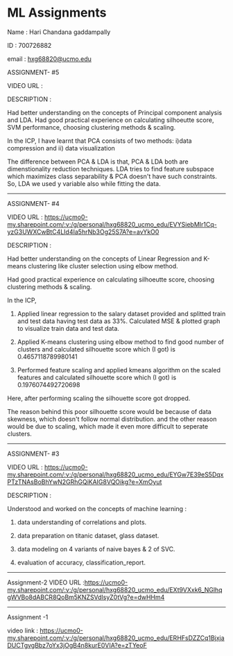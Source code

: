 # ML Assignments 


Name : Hari Chandana gaddampally


ID : 700726882


email : hxg68820@ucmo.edu


ASSIGNMENT- #5

VIDEO URL : 


DESCRIPTION :

Had better understanding on the concepts of Principal component analysis and LDA.
Had good practical experience on calculating silhoeutte score, SVM performance, choosing clustering methods & scaling.

In the ICP,
I have learnt that PCA consists of two methods:
i)data compression and
ii) data visualization

The difference between PCA & LDA is that, PCA & LDA both are dimenstionality reduction techniques. LDA tries to find feature subspace which maximizes class separability & PCA doesn't have such constraints. So, LDA we used y variable also while fitting the data.


------------------------------------------------------------------------------------------------------------------------------------------------------------------
ASSIGNMENT- #4

VIDEO URL : https://ucmo0-my.sharepoint.com/:v:/g/personal/hxg68820_ucmo_edu/EVYSiebMIr1Cq-yzG3UWXCwBtC4LId4Ia5hrNb3Og25S7A?e=avYkO0

DESCRIPTION :

Had better understanding on the concepts of Linear Regression and K-means clustering like cluster selection using elbow method.

Had good practical experience on calculating silhoeutte score, choosing clustering methods & scaling.

In the ICP,

1. Applied linear regression to the salary dataset provided and splitted train and test data having test data as 33%.
Calculated MSE & plotted graph to visualize train data and test data.

2. Applied K-means clustering using elbow method to find good number of clusters and calculated silhouette score which (I got) is 0.4657118789980141

3. Performed feature scaling and applied kmeans algorithm on the scaled features and calculated silhouette score which (I got) is 0.1976074492720698

Here, after performing scaling the silhouette score got dropped. 

The reason behind this poor silhouette score would be because of data skewness, which doesn't follow normal distribution.
and the other reason would be due to scaling, which made it even more difficult to seperate clusters.

-----------------------------------------------------------------------------------------------------------------------------------------------------------------------

ASSIGNMENT- #3

 VIDEO URL : https://ucmo0-my.sharepoint.com/:v:/g/personal/hxg68820_ucmo_edu/EYGw7E39eS5DqxPTzTNAsBoBhYwN2GRhGQiKAIG8VQOikg?e=XmOyut
 
DESCRIPTION : 

Understood and worked on the concepts of  machine learning :

1. data understanding of correlations and plots.

2. data preparation on titanic dataset, glass dataset.

3. data modeling on 4 variants of naive bayes & 2 of SVC.

4. evaluation of accuracy, classification_report.

-----------------------------------------------------------------------------------------------------------------------------------------------------------------------

Assignment-2
 VIDEO URL :https://ucmo0-my.sharepoint.com/:v:/g/personal/hxg68820_ucmo_edu/EXt9VXxk6_NGlhqgWVBo8dABCR8QoBm5KNZSVdlsyZ0tVg?e=dwHHm4

-----------------------------------------------------------------------------------------------------------------------------------------------------------------------

Assignment -1

video link : https://ucmo0-my.sharepoint.com/:v:/g/personal/hxg68820_ucmo_edu/ERHFsDZZCq1BjxjaDUCTgvgBbz7oYx3jOgB4n8kurE0VIA?e=zTYeoF



